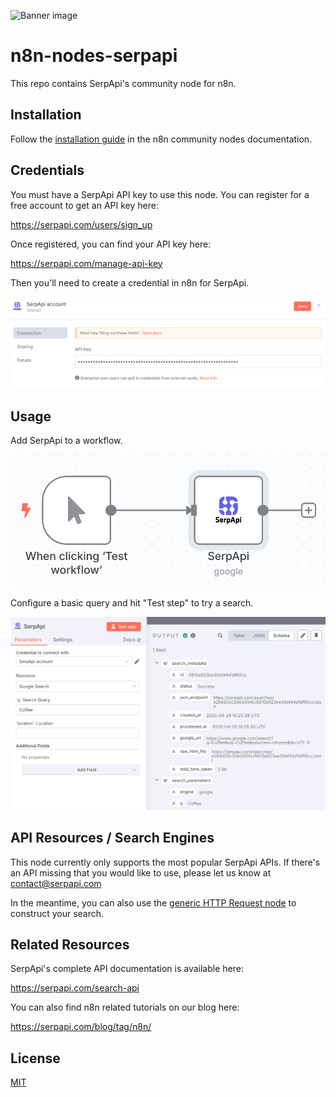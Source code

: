 ![Banner image](https://user-images.githubusercontent.com/10284570/173569848-c624317f-42b1-45a6-ab09-f0ea3c247648.png)

# n8n-nodes-serpapi

This repo contains SerpApi's community node for n8n.

## Installation

Follow the [installation guide](https://docs.n8n.io/integrations/community-nodes/installation/) in the n8n community nodes documentation.

## Credentials

You must have a SerpApi API key to use this node. You can register for a free account to get an API key here:

https://serpapi.com/users/sign_up

Once registered, you can find your API key here:

https://serpapi.com/manage-api-key

Then you'll need to create a credential in n8n for SerpApi.

![Add Credentials](images/add-credentials.png)

## Usage

Add SerpApi to a workflow.

![Add SerpApi to Workflow](images/workflow.png)

Configure a basic query and hit "Test step" to try a search.

![Test a Google Search through SerpApi](images/test-google-search.png)

## API Resources / Search Engines

This node currently only supports the most popular SerpApi APIs. If there's an API missing that you would like to use, please let us know at contact@serpapi.com

In the meantime, you can also use the [generic HTTP Request node](https://docs.n8n.io/integrations/builtin/core-nodes/n8n-nodes-base.httprequest/) to construct your search.

## Related Resources

SerpApi's complete API documentation is available here:

https://serpapi.com/search-api

You can also find n8n related tutorials on our blog here:

https://serpapi.com/blog/tag/n8n/

## License

[MIT](https://github.com/serpapi/n8n-nodes-serpapi/blob/master/LICENSE.md)
